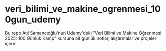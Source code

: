 # veri_bilimi_ve_makine_ogrenmesi_100gun_udemy
Bu repo Atıl Samancıoğlu'nun Udemy'deki "Veri Bilimi ve Makine Öğrenmesi 2025: 100 Günlük Kamp" kursuna ait günlük notlar, alıştırmalar ve projeler içerir.
